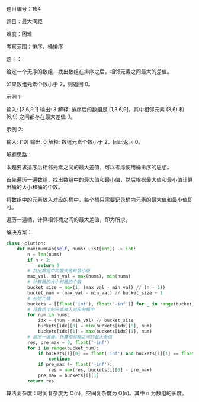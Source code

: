 题目编号：164

题目：最大间距

难度：困难

考察范围：排序、桶排序

题干：

给定一个无序的数组，找出数组在排序之后，相邻元素之间最大的差值。

如果数组元素个数小于 2，则返回 0。

示例 1:

输入: [3,6,9,1]
输出: 3
解释: 排序后的数组是 [1,3,6,9]，其中相邻元素 (3,6) 和 (6,9) 之间都存在最大差值 3。

示例 2:

输入: [10]
输出: 0
解释: 数组元素个数小于 2，因此返回 0。

解题思路：

本题要求排序后相邻元素之间的最大差值，可以考虑使用桶排序的思想。

首先遍历一遍数组，找出数组中的最大值和最小值，然后根据最大值和最小值计算出桶的大小和桶的个数。

将数组中的元素放入对应的桶中，每个桶只需要记录桶内元素的最大值和最小值即可。

遍历一遍桶，计算相邻桶之间的最大差值，即为所求。

解决方案：

```python
class Solution:
    def maximumGap(self, nums: List[int]) -> int:
        n = len(nums)
        if n < 2:
            return 0
        # 找出数组中的最大值和最小值
        max_val, min_val = max(nums), min(nums)
        # 计算桶的大小和桶的个数
        bucket_size = max(1, (max_val - min_val) // (n - 1))
        bucket_num = (max_val - min_val) // bucket_size + 1
        # 初始化桶
        buckets = [[float('inf'), float('-inf')] for _ in range(bucket_num)]
        # 将数组中的元素放入对应的桶中
        for num in nums:
            idx = (num - min_val) // bucket_size
            buckets[idx][0] = min(buckets[idx][0], num)
            buckets[idx][1] = max(buckets[idx][1], num)
        # 遍历一遍桶，计算相邻桶之间的最大差值
        res, pre_max = 0, float('-inf')
        for i in range(bucket_num):
            if buckets[i][0] == float('inf') and buckets[i][1] == float('-inf'):
                continue
            if pre_max != float('-inf'):
                res = max(res, buckets[i][0] - pre_max)
            pre_max = buckets[i][1]
        return res
```

算法复杂度：时间复杂度为 O(n)，空间复杂度为 O(n)。其中 n 为数组的长度。